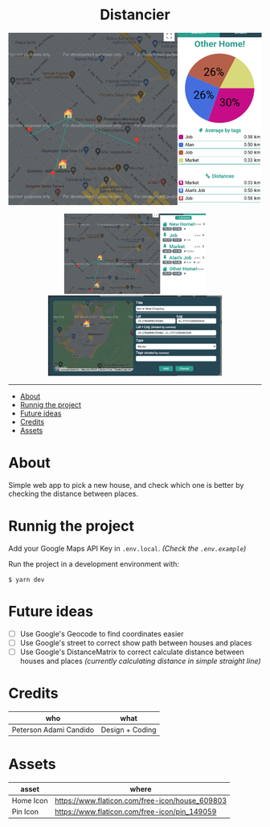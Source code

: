 <h1 align="center">Distancier</h1>

<img src="./screenshots/details.png">

<p align="center">
    <span><img src="./screenshots/list.png" height="160"></span>
    <span><img src="./screenshots/modal.png" height="160"></span>
</p>

---

- [About](#about)
- [Runnig the project](#runnig-the-project)
- [Future ideas](#future-ideas)
- [Credits](#credits)
- [Assets](#assets)

# About

Simple web app to pick a new house, and check which one is better by checking the distance between places.

# Runnig the project

Add your Google Maps API Key in `.env.local`. _(Check the `.env.example`)_

Run the project in a development environment with:
```
$ yarn dev
```

# Future ideas

- [ ] Use Google's Geocode to find coordinates easier
- [ ] Use Google's street to correct show path between houses and places
- [ ] Use Google's DistanceMatrix to correct calculate distance between houses and places _(currently calculating distance in simple straight line)_

# Credits

| who                    | what            |
| ---------------------- | --------------- |
| Peterson Adami Candido | Design + Coding |

# Assets
| asset     | where                                           |
| --------- | ----------------------------------------------- |
| Home Icon | https://www.flaticon.com/free-icon/house_609803 |
| Pin Icon  | https://www.flaticon.com/free-icon/pin_149059   |
